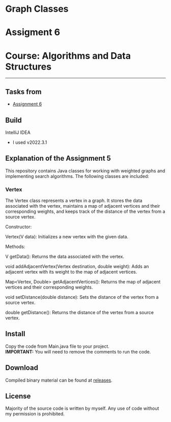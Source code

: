 # Graph Classes
# Assigment 6
# Course: Algorithms and Data Structures
---

## Tasks from
- [Assignment 6](https://moodle.astanait.edu.kz/mod/assign/view.php?id=82710&action=view)

## Build
IntelliJ IDEA
- I used v2022.3.1
## Explanation of the Assignment 5

This repository contains Java classes for working with weighted graphs and implementing search algorithms. 
The following classes are included:
### Vertex
The Vertex class represents a vertex in a graph. It stores the data associated with the vertex, maintains a map of adjacent vertices and their corresponding weights, and keeps track of the distance of the vertex from a source vertex.

Constructor:

Vertex(V data): Initializes a new vertex with the given data.

Methods:

V getData(): Returns the data associated with the vertex.

void addAdjacentVertex(Vertex<V> destination, double weight): Adds an adjacent vertex with its weight to the map of adjacent vertices.
 
Map<Vertex<V>, Double> getAdjacentVertices(): Returns the map of adjacent vertices and their corresponding weights.
 
void setDistance(double distance): Sets the distance of the vertex from a source vertex.
 
double getDistance(): Returns the distance of the vertex from a source vertex.

## Install
 Copy the code from Main.java file to your project.  
 **IMPORTANT:** You will need to remove the comments to run the code.

## Download
Compiled binary material can be found at [releases](https://github.com/alisheriq/ass6/tree/master/src).

## License
Majority of the source code is written by myself.
Any use of code without my permission is prohibited.

